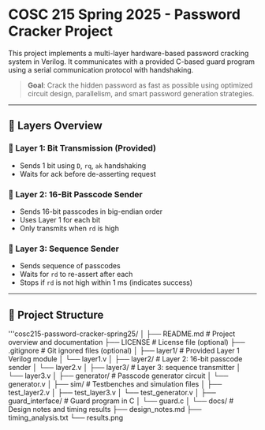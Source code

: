 # COSC 215 Spring 2025 - Password Cracker Project

This project implements a multi-layer hardware-based password cracking system in Verilog. It communicates with a provided C-based guard program using a serial communication protocol with handshaking.

> **Goal**: Crack the hidden password as fast as possible using optimized circuit design, parallelism, and smart password generation strategies.

---

## 🧩 Layers Overview

### 🔹 Layer 1: Bit Transmission (Provided)
- Sends 1 bit using `D`, `rq`, `ak` handshaking
- Waits for ack before de-asserting request

### 🔸 Layer 2: 16-Bit Passcode Sender
- Sends 16-bit passcodes in big-endian order
- Uses Layer 1 for each bit
- Only transmits when `rd` is high

### 🔺 Layer 3: Sequence Sender
- Sends sequence of passcodes
- Waits for `rd` to re-assert after each
- Stops if `rd` is not high within 1 ms (indicates success)

---

## 📂 Project Structure
'''cosc215-password-cracker-spring25/ │ ├── README.md # Project overview and documentation ├── LICENSE # License file (optional) ├── .gitignore # Git ignored files (optional) │ ├── layer1/ # Provided Layer 1 Verilog module │ └── layer1.v │ ├── layer2/ # Layer 2: 16-bit passcode sender │ └── layer2.v │ ├── layer3/ # Layer 3: sequence transmitter │ └── layer3.v │ ├── generator/ # Passcode generator circuit │ └── generator.v │ ├── sim/ # Testbenches and simulation files │ ├── test_layer2.v │ ├── test_layer3.v │ └── test_generator.v │ ├── guard_interface/ # Guard program in C │ └── guard.c │ └── docs/ # Design notes and timing results ├── design_notes.md ├── timing_analysis.txt └── results.png

